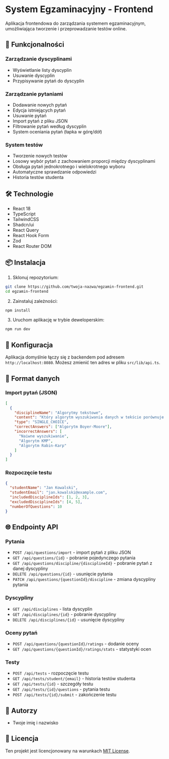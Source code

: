 # System Egzaminacyjny - Frontend

Aplikacja frontendowa do zarządzania systemem egzaminacyjnym, umożliwiająca tworzenie i przeprowadzanie testów online.

## 🚀 Funkcjonalności

### Zarządzanie dyscyplinami

- Wyświetlanie listy dyscyplin
- Usuwanie dyscyplin
- Przypisywanie pytań do dyscyplin

### Zarządzanie pytaniami

- Dodawanie nowych pytań
- Edycja istniejących pytań
- Usuwanie pytań
- Import pytań z pliku JSON
- Filtrowanie pytań według dyscyplin
- System oceniania pytań (łapka w górę/dół)

### System testów

- Tworzenie nowych testów
- Losowy wybór pytań z zachowaniem proporcji między dyscyplinami
- Obsługa pytań jednokrotnego i wielokrotnego wyboru
- Automatyczne sprawdzanie odpowiedzi
- Historia testów studenta

## 🛠️ Technologie

- React 18
- TypeScript
- TailwindCSS
- Shadcn/ui
- React Query
- React Hook Form
- Zod
- React Router DOM

## 📦 Instalacja

1. Sklonuj repozytorium:

```bash
git clone https://github.com/twoja-nazwa/egzamin-frontend.git
cd egzamin-frontend
```

2. Zainstaluj zależności:

```bash
npm install
```

3. Uruchom aplikację w trybie deweloperskim:

```bash
npm run dev
```

## 🔧 Konfiguracja

Aplikacja domyślnie łączy się z backendem pod adresem `http://localhost:8080`. Możesz zmienić ten adres w pliku `src/lib/api.ts`.

## 📝 Format danych

### Import pytań (JSON)

```json
[
  {
    "disciplineName": "Algorytmy tekstowe",
    "content": "Który algorytm wyszukiwania danych w tekście porównuje znaki od końca wzorca?",
    "type": "SINGLE_CHOICE",
    "correctAnswers": ["Algorytm Boyer-Moore"],
    "incorrectAnswers": [
      "Naiwne wyszukiwanie",
      "Algorytm KMP",
      "Algorytm Rabin-Karp"
    ]
  }
]
```

### Rozpoczęcie testu

```json
{
  "studentName": "Jan Kowalski",
  "studentEmail": "jan.kowalski@example.com",
  "includedDisciplineIds": [1, 2, 3],
  "excludedDisciplineIds": [4, 5],
  "numberOfQuestions": 10
}
```

## 🌐 Endpointy API

### Pytania

- `POST /api/questions/import` - import pytań z pliku JSON
- `GET /api/questions/{id}` - pobranie pojedynczego pytania
- `GET /api/questions/discipline/{disciplineId}` - pobranie pytań z danej dyscypliny
- `DELETE /api/questions/{id}` - usunięcie pytania
- `PATCH /api/questions/{questionId}/discipline` - zmiana dyscypliny pytania

### Dyscypliny

- `GET /api/disciplines` - lista dyscyplin
- `GET /api/disciplines/{id}` - pobranie dyscypliny
- `DELETE /api/disciplines/{id}` - usunięcie dyscypliny

### Oceny pytań

- `POST /api/questions/{questionId}/ratings` - dodanie oceny
- `GET /api/questions/{questionId}/ratings/stats` - statystyki ocen

### Testy

- `POST /api/tests` - rozpoczęcie testu
- `GET /api/tests/student/{email}` - historia testów studenta
- `GET /api/tests/{id}` - szczegóły testu
- `GET /api/tests/{id}/questions` - pytania testu
- `POST /api/tests/{id}/submit` - zakończenie testu

## 👥 Autorzy

- Twoje imię i nazwisko

## 📄 Licencja

Ten projekt jest licencjonowany na warunkach [MIT License](LICENSE).
